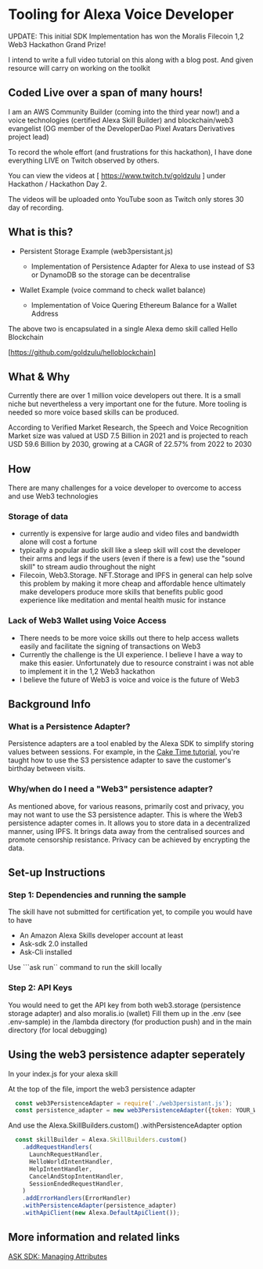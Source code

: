 # Tooling for Alexa Voice Developer 

UPDATE: This initial SDK Implementation has won the Moralis Filecoin 1,2 Web3 Hackathon Grand Prize!

I intend to write a full video tutorial on this along with a blog post. And given resource will carry on working on the toolkit

## Coded Live over a span of many hours!

I am an AWS Community Builder (coming into the third year now!) and a voice technologies (certified Alexa Skill Builder) and blockchain/web3 evangelist (OG member of the DeveloperDao Pixel Avatars Derivatives project lead)

To record the whole effort (and frustrations for this hackathon), I have done everything LIVE on Twitch observed by others.

You can view the videos at [ https://www.twitch.tv/goldzulu ] under Hackathon / Hackathon Day 2.

The videos will be uploaded onto YouTube soon as Twitch only stores 30 day of recording.

## What is this?
- Persistent Storage Example (web3persistant.js)
  - Implementation of Persistence Adapter for Alexa to use instead of S3 or DynamoDB so the storage can be decentralise

- Wallet Example (voice command to check wallet balance)
  - Implementation of Voice Quering Ethereum Balance for a Wallet Address

The above two is encapsulated in a single Alexa demo skill called Hello Blockchain

[https://github.com/goldzulu/helloblockchain]

## What & Why

Currently there are over 1 million voice developers out there. It is a small niche but nevertheless a very important one for the future. More tooling is needed so more voice based skills can be produced.

According to Verified Market Research, the Speech and Voice Recognition Market size was valued at USD 7.5 Billion in 2021 and is projected to reach USD 59.6 Billion by 2030, growing at a CAGR of 22.57% from 2022 to 2030

## How
There are many challenges for a voice developer to overcome to access and use Web3 technologies

### Storage of data 
- currently is expensive for large audio and video files and bandwidth alone will cost a fortune
- typically a popular audio skill like a sleep skill will cost the developer their arms and legs if the users (even if there is a few) use the "sound skill" to stream audio throughout the night
- Filecoin, Web3.Storage. NFT.Storage and IPFS in general can help solve this problem by making it more cheap and affordable hence ultimately make developers produce more skills that benefits public good experience like meditation and mental health music for instance

### Lack of Web3 Wallet using Voice Access
- There needs to be more voice skills out there to help access wallets easily and facilitate the signing of transactions on Web3
- Currently the challenge is the UI experience. I believe I have a way to make this easier. Unfortunately due to resource constraint i was not able to implement it in the 1,2 Web3 hackathon
- I believe the future of Web3 is voice and voice is the future of Web3

## Background Info

### What is a Persistence Adapter?

Persistence adapters are a tool enabled by the Alexa SDK to simplify storing values between sessions. For example, in the [Cake Time tutorial](https://developer.amazon.com/en-US/alexa/alexa-skills-kit/get-deeper/tutorials-code-samples/build-an-engaging-alexa-skill), you're taught how to use the S3 persistence adapter to save the customer's birthday between visits.

### Why/when do I need a "Web3" persistence adapter?

As mentioned above, for various reasons, primarily cost and privacy, you may not want to use the S3 persistence adapter. This is where the Web3 persistence adapter comes in. It allows you to store data in a decentralized manner, using IPFS. It brings data away from the centralised sources and promote censorship resistance. Privacy can be achieved by encrypting the data.

## Set-up Instructions

### Step 1: Dependencies and running the sample

The skill have not submitted for certification yet, to compile you would have to have 
- An Amazon Alexa Skills developer account at least 
- Ask-sdk 2.0 installed
- Ask-Cli installed 

Use ```ask run`` command to run the skill locally 

### Step 2: API Keys

You would need to get the API key from both web3.storage (persistence storage adapter) and also moralis.io (wallet)
Fill them up in the .env (see .env-sample) in the /lambda directory (for production push) and in the main directory (for local debugging)

## Using the web3 persistence adapter seperately

In your index.js for your alexa skill

At the top of the file, import the web3 persistence adapter

```javascript
  const web3PersistenceAdapter = require('./web3persistant.js');
  const persistence_adapter = new web3PersistenceAdapter({token: YOUR_WEB3_STORAGE_TOKEN});
```
And use the Alexa.SkillBuilders.custom() .withPersistenceAdapter option
  
```javascript
  const skillBuilder = Alexa.SkillBuilders.custom()
    .addRequestHandlers(
      LaunchRequestHandler,
      HelloWorldIntentHandler,
      HelpIntentHandler,
      CancelAndStopIntentHandler,
      SessionEndedRequestHandler,
    )
    .addErrorHandlers(ErrorHandler)
    .withPersistenceAdapter(persistence_adapter)
    .withApiClient(new Alexa.DefaultApiClient());
```

## More information and related links

[ASK SDK: Managing Attributes](https://developer.amazon.com/en-US/docs/alexa/alexa-skills-kit-sdk-for-nodejs/manage-attributes.html)

